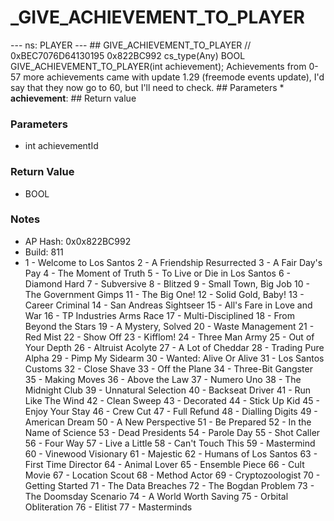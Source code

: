 # _GIVE_ACHIEVEMENT_TO_PLAYER

--- ns: PLAYER --- ## GIVE_ACHIEVEMENT_TO_PLAYER  // 0xBEC7076D64130195 0x822BC992 cs_type(Any) BOOL GIVE_ACHIEVEMENT_TO_PLAYER(int achievement);  Achievements from 0-57 more achievements came with update 1.29 (freemode events update), I'd say that they now go to 60, but I'll need to check.  ## Parameters * **achievement**:  ## Return value

### Parameters
* int achievementId

### Return Value
* BOOL

### Notes
* AP Hash: 0x0x822BC992
* Build: 811
* 1 - Welcome to Los Santos
2 - A Friendship Resurrected
3 - A Fair Day's Pay
4 - The Moment of Truth
5 - To Live or Die in Los Santos
6 - Diamond Hard
7 - Subversive
8 - Blitzed
9 - Small Town, Big Job
10 - The Government Gimps
11 - The Big One!
12 - Solid Gold, Baby!
13 - Career Criminal
14 - San Andreas Sightseer
15 - All's Fare in Love and War
16 - TP Industries Arms Race
17 - Multi-Disciplined
18 - From Beyond the Stars
19 - A Mystery, Solved
20 - Waste Management
21 - Red Mist
22 - Show Off
23 - Kifflom!
24 - Three Man Army
25 - Out of Your Depth
26 - Altruist Acolyte
27 - A Lot of Cheddar
28 - Trading Pure Alpha
29 - Pimp My Sidearm
30 - Wanted: Alive Or Alive
31 - Los Santos Customs
32 - Close Shave
33 - Off the Plane
34 - Three-Bit Gangster
35 - Making Moves
36 - Above the Law
37 - Numero Uno
38 - The Midnight Club
39 - Unnatural Selection
40 - Backseat Driver
41 - Run Like The Wind
42 - Clean Sweep
43 - Decorated
44 - Stick Up Kid
45 - Enjoy Your Stay
46 - Crew Cut
47 - Full Refund
48 - Dialling Digits
49 - American Dream
50 - A New Perspective
51 - Be Prepared
52 - In the Name of Science
53 - Dead Presidents
54 - Parole Day
55 - Shot Caller
56 - Four Way
57 - Live a Little
58 - Can't Touch This
59 - Mastermind
60 - Vinewood Visionary
61 - Majestic
62 - Humans of Los Santos
63 - First Time Director
64 - Animal Lover
65 - Ensemble Piece
66 - Cult Movie
67 - Location Scout
68 - Method Actor
69 - Cryptozoologist
70 - Getting Started
71 - The Data Breaches
72 - The Bogdan Problem
73 - The Doomsday Scenario
74 - A World Worth Saving
75 - Orbital Obliteration
76 - Elitist
77 - Masterminds

